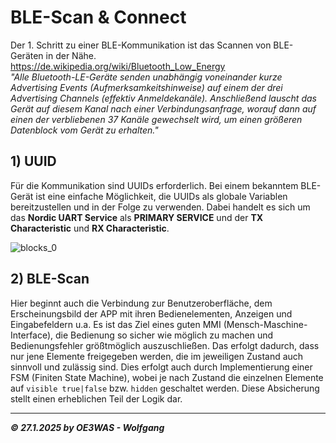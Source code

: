 # BLE-Scan & Connect
Der 1. Schritt zu einer BLE-Kommunikation ist das Scannen von BLE-Geräten in der Nähe.  
https://de.wikipedia.org/wiki/Bluetooth_Low_Energy  
*"Alle Bluetooth-LE-Geräte senden unabhängig voneinander kurze Advertising Events (Aufmerksamkeitshinweise)
auf einem der drei Advertising Channels (effektiv Anmeldekanäle). Anschließend lauscht das Gerät auf diesem Kanal
nach einer Verbindungsanfrage, worauf dann auf einen der verbliebenen 37 Kanäle gewechselt wird, um einen
größeren Datenblock vom Gerät zu erhalten."*  

## 1) UUID
Für die Kommunikation sind UUIDs erforderlich. Bei einem bekanntem BLE-Gerät ist eine einfache Möglichkeit,
die UUIDs als globale Variablen bereitzustellen und in der Folge zu verwenden. Dabei handelt es sich um das
**Nordic UART Service** als **PRIMARY SERVICE** und der **TX Characteristic** und **RX Characteristic**.

![blocks_0](https://github.com/user-attachments/assets/238ffce2-28a9-4cb2-8f8c-48a0bc33c1e8)

## 2) BLE-Scan
Hier beginnt auch die Verbindung zur Benutzeroberfläche, dem Erscheinungsbild der APP mit ihren Bedienelementen,
Anzeigen und Eingabefeldern u.a.
Es ist das Ziel eines guten MMI (Mensch-Maschine-Interface), die Bedienung so sicher wie möglich zu machen und
Bedienungsfehler größtmöglich auszuschließen. Das erfolgt dadurch, dass nur jene Elemente freigegeben werden,
die im jeweiligen Zustand auch sinnvoll und zulässig sind. Dies erfolgt auch durch Implementierung einer FSM
(Finiten State Machine), wobei je nach Zustand die einzelnen Elemente auf `visible true|false` bzw. `hidden`
geschaltet werden. Diese Absicherung stellt einen erheblichen Teil der Logik dar.


___
***:copyright: 27.1.2025 by OE3WAS - Wolfgang***

